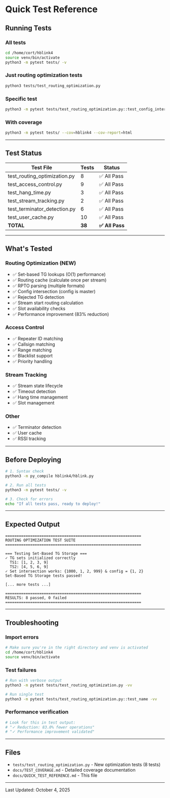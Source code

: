 # Quick Test Reference

## Running Tests

### All tests
```bash
cd /home/cort/hblink4
source venv/bin/activate
python3 -m pytest tests/ -v
```

### Just routing optimization tests
```bash
python3 tests/test_routing_optimization.py
```

### Specific test
```bash
python3 -m pytest tests/test_routing_optimization.py::test_config_intersection -v
```

### With coverage
```bash
python3 -m pytest tests/ --cov=hblink4 --cov-report=html
```

---

## Test Status

| Test File | Tests | Status |
|-----------|-------|--------|
| test_routing_optimization.py | 8 | ✅ All Pass |
| test_access_control.py | 9 | ✅ All Pass |
| test_hang_time.py | 3 | ✅ All Pass |
| test_stream_tracking.py | 2 | ✅ All Pass |
| test_terminator_detection.py | 6 | ✅ All Pass |
| test_user_cache.py | 10 | ✅ All Pass |
| **TOTAL** | **38** | **✅ All Pass** |

---

## What's Tested

### Routing Optimization (NEW)
- ✅ Set-based TG lookups (O(1) performance)
- ✅ Routing cache (calculate once per stream)
- ✅ RPTO parsing (multiple formats)
- ✅ Config intersection (config is master)
- ✅ Rejected TG detection
- ✅ Stream start routing calculation
- ✅ Slot availability checks
- ✅ Performance improvement (83% reduction)

### Access Control
- ✅ Repeater ID matching
- ✅ Callsign matching
- ✅ Range matching
- ✅ Blacklist support
- ✅ Priority handling

### Stream Tracking
- ✅ Stream state lifecycle
- ✅ Timeout detection
- ✅ Hang time management
- ✅ Slot management

### Other
- ✅ Terminator detection
- ✅ User cache
- ✅ RSSI tracking

---

## Before Deploying

```bash
# 1. Syntax check
python3 -m py_compile hblink4/hblink.py

# 2. Run all tests
python3 -m pytest tests/ -v

# 3. Check for errors
echo "If all tests pass, ready to deploy!"
```

---

## Expected Output

```
============================================================
ROUTING OPTIMIZATION TEST SUITE
============================================================

=== Testing Set-Based TG Storage ===
✓ TG sets initialized correctly
  TS1: [1, 2, 3, 9]
  TS2: [4, 5, 6, 9]
✓ Set intersection works: {1000, 1, 2, 999} & config = {1, 2}
Set-Based TG Storage tests passed!

[... more tests ...]

============================================================
RESULTS: 8 passed, 0 failed
============================================================
```

---

## Troubleshooting

### Import errors
```bash
# Make sure you're in the right directory and venv is activated
cd /home/cort/hblink4
source venv/bin/activate
```

### Test failures
```bash
# Run with verbose output
python3 -m pytest tests/test_routing_optimization.py -vv

# Run single test
python3 -m pytest tests/test_routing_optimization.py::test_name -vv
```

### Performance verification
```bash
# Look for this in test output:
# "✓ Reduction: 83.0% fewer operations"
# "✓ Performance improvement validated"
```

---

## Files

- `tests/test_routing_optimization.py` - New optimization tests (8 tests)
- `docs/TEST_COVERAGE.md` - Detailed coverage documentation
- `docs/QUICK_TEST_REFERENCE.md` - This file

---

Last Updated: October 4, 2025
